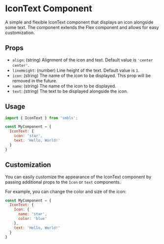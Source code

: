 # IconText Component
A simple and flexible IconText component that displays an icon alongside some text. The component extends the Flex component and allows for easy customization.

## Props

- `align`: (string) Alignment of the icon and text. Default value is `'center center'`.
- `lineHeight`: (number) Line height of the text. Default value is `1`.
- `icon`: (string) The name of the icon to be displayed. This prop will be removed in the future.
- `name`: (string) The name of the icon to be displayed.
- `text`: (string) The text to be displayed alongside the icon.

## Usage

```javascript
import { IconText } from 'smbls';

const MyComponent = {
  IconText: {
    icon: 'star',
    text: 'Hello, World!'
  }
}
```

## Customization

You can easily customize the appearance of the IconText component by passing additional props to the `Icon` or `text` components.

For example, you can change the color and size of the icon:

```javascript
const MyComponent = {
  IconText: {
    Icon: {
      name: 'star',
      color: 'blue'
    },
    text: 'Hello, World!'
  }
}
```